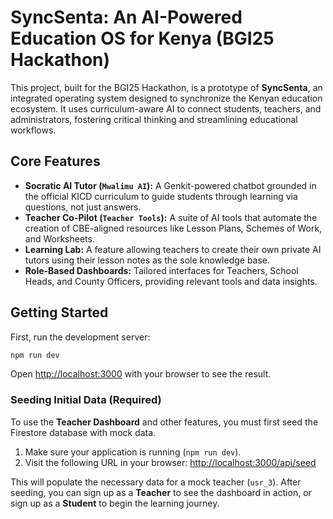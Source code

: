 # SyncSenta: An AI-Powered Education OS for Kenya (BGI25 Hackathon)

This project, built for the BGI25 Hackathon, is a prototype of **SyncSenta**, an integrated operating system designed to synchronize the Kenyan education ecosystem. It uses curriculum-aware AI to connect students, teachers, and administrators, fostering critical thinking and streamlining educational workflows.

## Core Features

- **Socratic AI Tutor (`Mwalimu AI`):** A Genkit-powered chatbot grounded in the official KICD curriculum to guide students through learning via questions, not just answers.
- **Teacher Co-Pilot (`Teacher Tools`):** A suite of AI tools that automate the creation of CBE-aligned resources like Lesson Plans, Schemes of Work, and Worksheets.
- **Learning Lab:** A feature allowing teachers to create their own private AI tutors using their lesson notes as the sole knowledge base.
- **Role-Based Dashboards:** Tailored interfaces for Teachers, School Heads, and County Officers, providing relevant tools and data insights.

## Getting Started

First, run the development server:

```bash
npm run dev
```

Open [http://localhost:3000](http://localhost:3000) with your browser to see the result.

### Seeding Initial Data (Required)

To use the **Teacher Dashboard** and other features, you must first seed the Firestore database with mock data.

1.  Make sure your application is running (`npm run dev`).
2.  Visit the following URL in your browser:
    [http://localhost:3000/api/seed](http://localhost:3000/api/seed)

This will populate the necessary data for a mock teacher (`usr_3`). After seeding, you can sign up as a **Teacher** to see the dashboard in action, or sign up as a **Student** to begin the learning journey.

